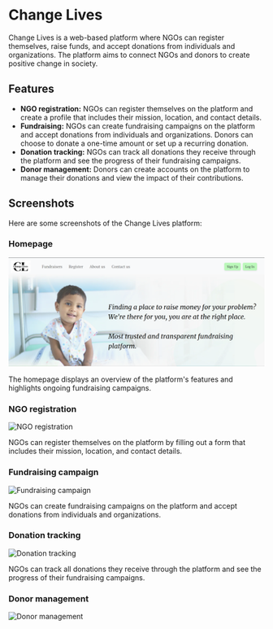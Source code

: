 <!DOCTYPE html>
<html>
<head>
	<title>Change Lives - README</title>
</head>
<body>
	<h1>Change Lives</h1>
  <p>Change Lives is a web-based platform where NGOs can register themselves, raise funds, and accept donations from individuals and organizations. The platform aims to connect NGOs and donors to create positive change in society.</p>

<h2>Features</h2>

<ul>
	<li><strong>NGO registration:</strong> NGOs can register themselves on the platform and create a profile that includes their mission, location, and contact details.</li>
	<li><strong>Fundraising:</strong> NGOs can create fundraising campaigns on the platform and accept donations from individuals and organizations. Donors can choose to donate a one-time amount or set up a recurring donation.</li>
	<li><strong>Donation tracking:</strong> NGOs can track all donations they receive through the platform and see the progress of their fundraising campaigns.</li>
	<li><strong>Donor management:</strong> Donors can create accounts on the platform to manage their donations and view the impact of their contributions.</li>
</ul>

<h2>Screenshots</h2>

<p>Here are some screenshots of the Change Lives platform:</p>

<h3>Homepage</h3>
<img src="/Read me photos/Home Page.png" alt="Homepage">

<p>The homepage displays an overview of the platform's features and highlights ongoing fundraising campaigns.</p>

<h3>NGO registration</h3>
<img src="/screenshots/ngo-registration.png" alt="NGO registration">

<p>NGOs can register themselves on the platform by filling out a form that includes their mission, location, and contact details.</p>

<h3>Fundraising campaign</h3>
<img src="/screenshots/fundraising-campaign.png" alt="Fundraising campaign">

<p>NGOs can create fundraising campaigns on the platform and accept donations from individuals and organizations.</p>

<h3>Donation tracking</h3>
<img src="/screenshots/donation-tracking.png" alt="Donation tracking">

<p>NGOs can track all donations they receive through the platform and see the progress of their fundraising campaigns.</p>

<h3>Donor management</h3>
<img src="/screenshots/donor-management.png" alt="Donor management">
</body>
